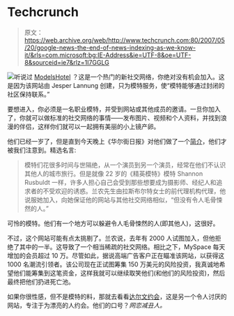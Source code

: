 # Techcrunch

> 原文：<https://web.archive.org/web/http://www.techcrunch.com:80/2007/05/20/google-news-the-end-of-news-indexing-as-we-know-it/&rls=com.microsoft:bg:IE-Address&ie=UTF-8&oe=UTF-8&sourceid=ie7&rlz=1I7GGLG>

![](img/f7a92e0619aa524fd64db95d2356d050.png)听说过 [ModelsHotel](https://web.archive.org/web/20070911143849/http://modelshotel.com/) ？这是一个热门的新社交网络，你绝对没有机会加入。这是因为该网站由 Jesper Lannung 创建，只为模特服务，使“模特能够通过封闭的社区保持联系。”

要想进入，你必须是一名职业模特，并受到网站或其他成员的邀请。一旦你加入了，你就可以做标准的社交网络的事情——发布图片、视频和个人资料，并找到浪漫的伴侣，这样你们就可以一起拥有美丽的小上镜产卵。

他们已经一岁了，但是直到今天晚上《华尔街日报》对他们做了一个[简介](https://web.archive.org/web/20070911143849/http://online.wsj.com/article/SB118938447913522114.html?mod=hps_us_editors_picks)，他们才被我们注意到。精选名言:

> 模特们花很多时间与世隔绝，从一个演员到另一个演员，经常在他们不认识其他人的城市旅行。但是就像 22 岁的《精英模特》模特 Shannon Rusbuldt 一样，许多人担心自己会受到那些想要成为摄影师、经纪人和追求者的不受欢迎的诱惑。兰农先生由拉斯布尔特女士的前代理机构代理，他说服她加入，向她保证他的网站与其他社交网络相似，“但没有令人毛骨悚然的人。”

可怜的模特。他们有一个地方可以躲避令人毛骨悚然的人(即其他人)，这很好。

不过，这个网站可能有点太挑剔了。兰农说，去年有 2000 人试图加入，但他拒绝了其中的一半。这导致了一个相当稀疏的社交网络。相比之下，MySpace 每天增加的会员超过 10 万。尽管如此，据说高端广告客户正在瞄准该网站，以获得这 1000 名潮流引领者。该公司现在正试图筹集 150 万美元的风险投资，我真诚地希望他们能筹集到这笔资金，这样我就可以继续取笑他们(和他们的风险投资)，然后最终把他们扔进死亡池。

如果你很性感，但不是模特的料，那就去看看[达尔文约会](https://web.archive.org/web/20070911143849/http://www.darwindating.com/)，这是另一个令人讨厌的网站，专注于为漂亮的人约会。他们的口号？*网恋减丑人。*